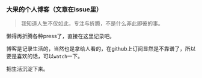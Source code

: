 ### 大果的个人博客（文章在issue里）


>我知道人生不仅如此，专注与折腾，不是什么非此即彼的事。


懒得再折腾各种press了，直接在这里记录吧。

博客是记录生活的，当然也是拿给人看的，在github上订阅显然是不靠谱了，所以要是喜欢的话，可以`watch`一下。


把生活沉淀下来。



  
  

